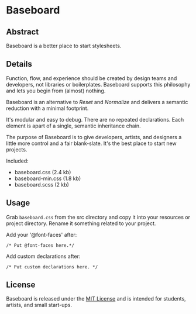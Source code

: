 # Baseboard #

## Abstract ##

Baseboard is a better place to start stylesheets.

## Details ##

Function, flow, and experience should be created by design teams and developers, not libraries or boilerplates. Baseboard supports this philosophy and lets you begin from (almost) nothing.

Baseboard is an alternative to *Reset* and *Normalize* and delivers a semantic reduction with a minimal footprint.

It's modular and easy to debug. There are no repeated declarations. Each element is apart of a single, semantic inheritance chain.

The purpose of Baseboard is to give developers, artists, and designers a little more control and a fair blank-slate. It's the best place to start new projects.

Included:
* baseboard.css (2.4 kb)
* baseboard-min.css (1.8 kb)
* baseboard.scss (2 kb)

## Usage ##

Grab `baseboard.css` from the src directory and copy it into your resources or project directory. Rename it something related to your project.

Add your '@font-faces' after:

`/* Put @font-faces here.*/`

Add custom declarations after:

`/* Put custom declarations here. */`

## License ##

Baseboard is released under the [MIT License](https://opensource.org/licenses/MIT) and is intended for students, artists, and small start-ups.
